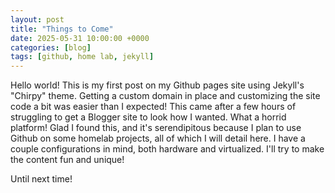 ```yaml
---
layout: post
title: "Things to Come"
date: 2025-05-31 10:00:00 +0000
categories: [blog]
tags: [github, home lab, jekyll]
---
```


<p>Hello world! This is my first post on my Github pages site using Jekyll's "Chirpy" theme. Getting a custom domain in place and customizing the site code a bit was easier than I expected! This came after a few hours of struggling to get a Blogger site to look how I wanted. What a horrid platform! Glad I found this, and it's serendipitous because I plan to use Github on some homelab projects, all of which I will detail here. I have a couple configurations in mind, both hardware and virtualized. I'll try to make the content fun and unique!</p>

<p>Until next time!</p>

